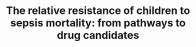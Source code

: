 ---
title: "The relative resistance of children to sepsis mortality: from pathways to drug candidates"
image: "images/writing/post-12.jpg"
link: "https://www.futuremedicine.com/doi/full/10.2217/fmb-2018-0221"
categories: ['Academic', 'Infectious Disease']
draft: false
---